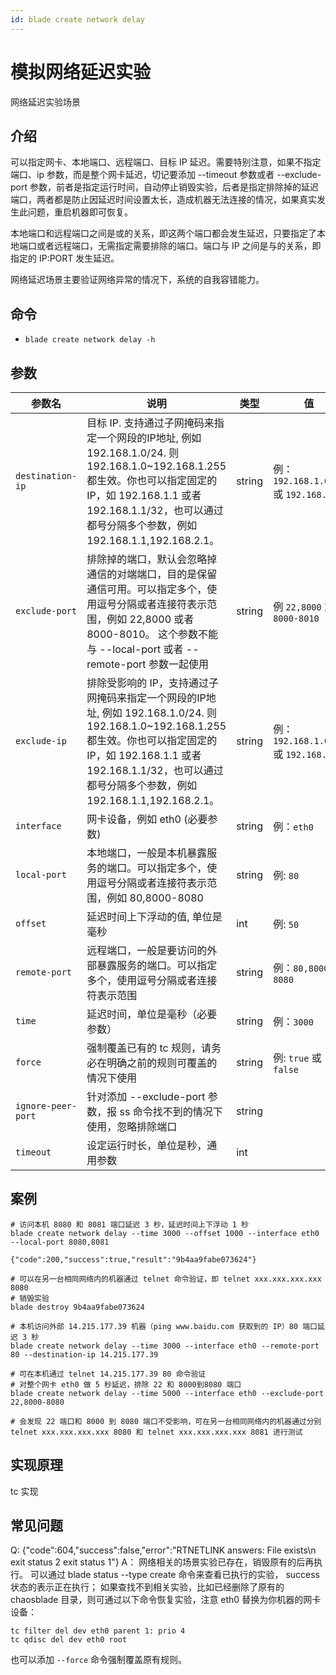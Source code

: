 ```yaml
---
id: blade create network delay
---
```


# 模拟网络延迟实验

网络延迟实验场景

## 介绍
可以指定网卡、本地端口、远程端口、目标 IP 延迟。需要特别注意，如果不指定端口、ip 参数，而是整个网卡延迟，切记要添加 --timeout 参数或者 --exclude-port 参数，前者是指定运行时间，自动停止销毁实验，后者是指定排除掉的延迟端口，两者都是防止因延迟时间设置太长，造成机器无法连接的情况，如果真实发生此问题，重启机器即可恢复。

本地端口和远程端口之间是或的关系，即这两个端口都会发生延迟，只要指定了本地端口或者远程端口，无需指定需要排除的端口。端口与 IP 之间是与的关系，即指定的 IP:PORT 发生延迟。

网络延迟场景主要验证网络异常的情况下，系统的自我容错能力。

## 命令
* `blade create network delay -h`

## 参数

| 参数名                | 说明                                                                                                                                                                        | 类型     | 值                                  |
|--------------------|---------------------------------------------------------------------------------------------------------------------------------------------------------------------------|--------|------------------------------------|
| `destination-ip`   | 目标 IP. 支持通过子网掩码来指定一个网段的IP地址, 例如 192.168.1.0/24. 则 192.168.1.0~192.168.1.255 都生效。你也可以指定固定的 IP，如 192.168.1.1 或者 192.168.1.1/32，也可以通过都号分隔多个参数，例如 192.168.1.1,192.168.2.1。    | string | 例：`192.168.1.0/24` 或 `192.168.1.1` |
| `exclude-port`     | 排除掉的端口，默认会忽略掉通信的对端端口，目的是保留通信可用。可以指定多个，使用逗号分隔或者连接符表示范围，例如 22,8000 或者 8000-8010。 这个参数不能与 --local-port 或者 --remote-port 参数一起使用                                               | string | 例 `22,8000` 或者 `8000-8010`         |
| `exclude-ip`       | 排除受影响的 IP，支持通过子网掩码来指定一个网段的IP地址, 例如 192.168.1.0/24. 则 192.168.1.0~192.168.1.255 都生效。你也可以指定固定的 IP，如 192.168.1.1 或者 192.168.1.1/32，也可以通过都号分隔多个参数，例如 192.168.1.1,192.168.2.1。 | string | 例：`192.168.1.0/24`或 `192.168.1.1`  | 
| `interface`        | 网卡设备，例如 eth0 (必要参数)                                                                                                                                                       | string | 例：`eth0`                           |
| `local-port`       | 本地端口，一般是本机暴露服务的端口。可以指定多个，使用逗号分隔或者连接符表示范围，例如 80,8000-8080                                                                                                                  | string | 例: `80`                            |
| `offset`           | 延迟时间上下浮动的值, 单位是毫秒                                                                                                                                                         | int    | 例: `50`                            |
| `remote-port`      | 远程端口，一般是要访问的外部暴露服务的端口。可以指定多个，使用逗号分隔或者连接符表示范围                                                                                                                              | string | 例：`80,8000-8080`                   |
| `time`             | 延迟时间，单位是毫秒（必要参数）                                                                                                                                                          | string | 例：`3000`                           |
| `force`            | 强制覆盖已有的 tc 规则，请务必在明确之前的规则可覆盖的情况下使用                                                                                                                                        | string | 例: `true` 或 `false`                |
| `ignore-peer-port` | 针对添加 --exclude-port 参数，报 ss 命令找不到的情况下使用，忽略排除端口                                                                                                                            | string |                                    |
| `timeout`          | 设定运行时长，单位是秒，通用参数                                                                                                                                                          | int    |                                    |

## 案例
```text
# 访问本机 8080 和 8081 端口延迟 3 秒，延迟时间上下浮动 1 秒
blade create network delay --time 3000 --offset 1000 --interface eth0 --local-port 8080,8081

{"code":200,"success":true,"result":"9b4aa9fabe073624"}

# 可以在另一台相同网络内的机器通过 telnet 命令验证，即 telnet xxx.xxx.xxx.xxx 8080
# 销毁实验
blade destroy 9b4aa9fabe073624

# 本机访问外部 14.215.177.39 机器（ping www.baidu.com 获取到的 IP）80 端口延迟 3 秒
blade create network delay --time 3000 --interface eth0 --remote-port 80 --destination-ip 14.215.177.39

# 可在本机通过 telnet 14.215.177.39 80 命令验证
# 对整个网卡 eth0 做 5 秒延迟，排除 22 和 8000到8080 端口
blade create network delay --time 5000 --interface eth0 --exclude-port 22,8000-8080

# 会发现 22 端口和 8000 到 8080 端口不受影响，可在另一台相同网络内的机器通过分别 telnet xxx.xxx.xxx.xxx 8080 和 telnet xxx.xxx.xxx.xxx 8081 进行测试
```

## 实现原理
tc 实现

## 常见问题
Q: {"code":604,"success":false,"error":"RTNETLINK answers: File exists\n exit status 2 exit status 1"}
A： 网络相关的场景实验已存在，销毁原有的后再执行。
可以通过 blade status --type create 命令来查看已执行的实验， success 状态的表示正在执行；
如果查找不到相关实验，比如已经删除了原有的 chaosblade 目录，则可通过以下命令恢复实验，注意 eth0 替换为你机器的网卡设备：
```text
tc filter del dev eth0 parent 1: prio 4
tc qdisc del dev eth0 root
```
也可以添加 `--force` 命令强制覆盖原有规则。
